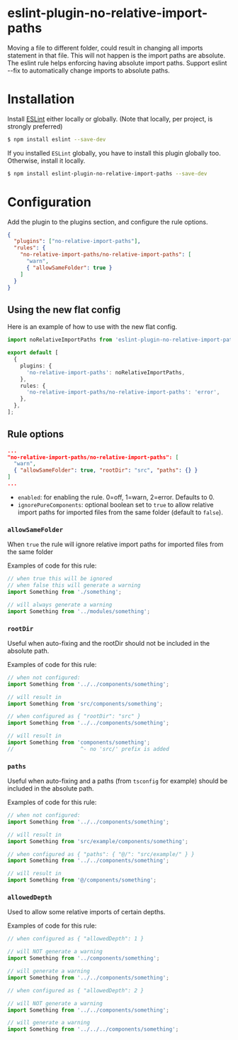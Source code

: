 # eslint-plugin-no-relative-import-paths

Moving a file to different folder, could result in changing all imports statement in that file. This will not happen is the import paths are absolute. The eslint rule helps enforcing having absolute import paths.
Support eslint --fix to automatically change imports to absolute paths.

# Installation

Install [ESLint](https://www.github.com/eslint/eslint) either locally or globally. (Note that locally, per project, is strongly preferred)

```sh
$ npm install eslint --save-dev
```

If you installed `ESLint` globally, you have to install this plugin globally too. Otherwise, install it locally.

```sh
$ npm install eslint-plugin-no-relative-import-paths --save-dev
```

# Configuration

Add the plugin to the plugins section, and configure the rule options.

```json
{
  "plugins": ["no-relative-import-paths"],
  "rules": {
    "no-relative-import-paths/no-relative-import-paths": [
      "warn",
      { "allowSameFolder": true }
    ]
  }
}
```

## Using the new flat config

Here is an example of how to use with the new flat config.

```ts
import noRelativeImportPaths from 'eslint-plugin-no-relative-import-paths';

export default [
  {
    plugins: {
      'no-relative-import-paths': noRelativeImportPaths,
    },
    rules: {
      'no-relative-import-paths/no-relative-import-paths': 'error',
    },
  },
];
```

## Rule options

```json
...
"no-relative-import-paths/no-relative-import-paths": [
  "warn",
  { "allowSameFolder": true, "rootDir": "src", "paths": {} }
]
...
```

- `enabled`: for enabling the rule. 0=off, 1=warn, 2=error. Defaults to 0.
- `ignorePureComponents`: optional boolean set to `true` to allow relative import paths for imported files from the same folder (default to `false`).

### `allowSameFolder`

When `true` the rule will ignore relative import paths for imported files from the same folder

Examples of code for this rule:

```js
// when true this will be ignored
// when false this will generate a warning
import Something from './something';

// will always generate a warning
import Something from '../modules/something';
```

### `rootDir`

Useful when auto-fixing and the rootDir should not be included in the absolute path.

Examples of code for this rule:

```js
// when not configured:
import Something from '../../components/something';

// will result in
import Something from 'src/components/something';
```

```js
// when configured as { "rootDir": "src" }
import Something from '../../components/something';

// will result in
import Something from 'components/something';
//                     ^- no 'src/' prefix is added
```

### `paths`

Useful when auto-fixing and a paths (from `tsconfig` for example) should be included in the absolute path.

Examples of code for this rule:

```js
// when not configured:
import Something from '../../components/something';

// will result in
import Something from 'src/example/components/something';
```

```js
// when configured as { "paths": { "@/": "src/example/" } }
import Something from '../../components/something';

// will result in
import Something from '@/components/something';
```

### `allowedDepth`

Used to allow some relative imports of certain depths.

Examples of code for this rule:

```js
// when configured as { "allowedDepth": 1 }

// will NOT generate a warning
import Something from '../components/something';

// will generate a warning
import Something from '../../components/something';
```

```js
// when configured as { "allowedDepth": 2 }

// will NOT generate a warning
import Something from '../../components/something';

// will generate a warning
import Something from '../../../components/something';
```
